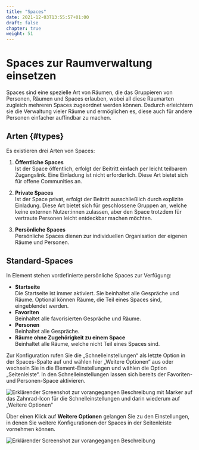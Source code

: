 ```yaml
---
title: "Spaces"
date: 2021-12-03T13:55:57+01:00
draft: false
chapter: true
weight: 51
---
```


# Spaces zur Raumverwaltung einsetzen

Spaces sind eine spezielle Art von Räumen, die das Gruppieren von Personen, Räumen und Spaces erlauben, wobei all diese Raumarten zugleich mehreren Spaces zugeordnet werden können. Dadurch erleichtern sie die Verwaltung vieler Räume und ermöglichen es, diese auch für andere Personen einfacher auffindbar zu machen.

## Arten {#types}

Es existieren drei Arten von Spaces:

1. **Öffentliche Spaces**  
    Ist der Space öffentlich, erfolgt der Beitritt einfach per leicht teilbarem Zugangslink. Eine Einladung ist nicht erforderlich. Diese Art bietet sich für offene Communities an.

2. **Private Spaces**  
    Ist der Space privat, erfolgt der Beitritt ausschließlich durch explizite Einladung. Diese Art bietet sich für geschlossene Gruppen an, welche keine externen Nutzer:innen zulassen, aber den Space trotzdem für vertraute Personen leicht entdeckbar machen möchten. 

3. **Persönliche Spaces**  
    Persönliche Spaces dienen zur individuellen Organisation der eigenen Räume und Personen.

## Standard-Spaces

In Element stehen vordefinierte persönliche Spaces zur Verfügung:

* **Startseite**  
    Die Startseite ist immer aktiviert. Sie beinhaltet alle Gespräche und Räume. Optional können Räume, die Teil eines Spaces sind, eingeblendet werden.
* **Favoriten**  
    Beinhaltet alle favorisierten Gespräche und Räume.
* **Personen**  
    Beinhaltet alle Gespräche.
* **Räume ohne Zugehörigkeit zu einem Space**  
    Beinhaltet alle Räume, welche nicht Teil eines Spaces sind.

Zur Konfiguration rufen Sie die „Schnelleinstellungen“ als letzte Option in der Spaces-Spalte auf und wählen hier „Weitere Optionen“ aus oder wechseln Sie in die Element-Einstellungen und wählen die Option „Seitenleiste“. In den Schnelleinstellungen lassen sich bereits der Favoriten- und Personen-Space aktivieren.

![Erklärender Screenshot zur vorangegangen Beschreibung mit Marker auf das Zahnrad-Icon für die Schnelleinstellungen und darin wiederum auf „Weitere Optionen“](/doc/images/40_Space_Overview_1_de.png?classes=border)

Über einen Klick auf **Weitere Optionen** gelangen Sie zu den Einstellungen, in denen Sie weitere Konfigurationen der Spaces in der Seitenleiste vornehmen können.

![Erklärender Screenshot zur vorangegangen Beschreibung](/doc/images/40_Space_Overview_2_de.png?classes=border)